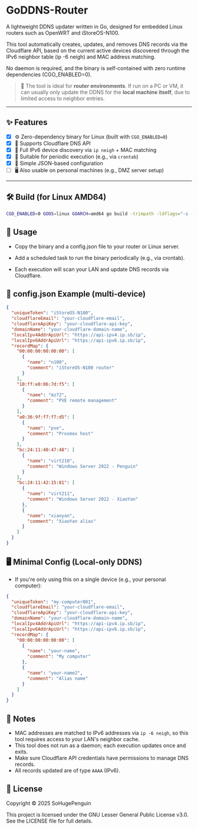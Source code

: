# GoDDNS-Router

A lightweight DDNS updater written in Go, designed for embedded Linux routers such as OpenWRT and iStoreOS-N100.

This tool automatically creates, updates, and removes DNS records via the Cloudflare API, based on the current active devices discovered through the IPv6 neighbor table (ip -6 neigh) and MAC address matching.

No daemon is required, and the binary is self-contained with zero runtime dependencies (CGO_ENABLED=0).

> 🧠 The tool is ideal for **router environments**. If run on a PC or VM, it can usually only update the DDNS for the **local machine itself**, due to limited access to neighbor entries.

---

## ✨ Features

- [x] ⚙️ Zero-dependency binary for Linux (built with `CGO_ENABLED=0`)
- [x] 🧩 Supports Cloudflare DNS API
- [x] 📡 Full IPv6 device discovery via `ip neigh` + MAC matching
- [x] 🔁 Suitable for periodic execution (e.g., via `crontab`)
- [x] 🧠 Simple JSON-based configuration
- [ ] 🖥️ Also usable on personal machines (e.g., DMZ server setup)

---

## 🛠 Build (for Linux AMD64)

```bash
CGO_ENABLED=0 GOOS=linux GOARCH=amd64 go build -trimpath -ldflags="-s -w" -o ddns-golang-app ./
```

## 🚀 Usage

- Copy the binary and a config.json file to your router or Linux server.

- Add a scheduled task to run the binary periodically (e.g., via crontab).

- Each execution will scan your LAN and update DNS records via Cloudflare.

## 📄 config.json Example (multi-device)
```json
{
  "uniqueToken": "iStoreOS-N100",
  "cloudflareEmail": "your-cloudflare-email",
  "cloudflareApiKey": "your-cloudflare-api-key",
  "domainName": "your-cloudflare-domain-name",
  "localIpv4AddrApiUrl": "https://api-ipv4.ip.sb/ip",
  "localIpv6AddrApiUrl": "https://api-ipv6.ip.sb/ip",
  "recordMap": {
    "00:00:00:00:00:00": [
      {
        "name": "n100",
        "comment": "iStoreOS-N100 router"
      }
    ],
    "10:ff:e0:06:7d:f5": [
      {
        "name": "mz72",
        "comment": "PVE remote management"
      }
    ],
    "a0:36:9f:f7:f7:d5": [
      {
        "name": "pve",
        "comment": "Proxmox host"
      }
    ],
    "bc:24:11:40:47:48": [
      {
        "name": "virt210",
        "comment": "Windows Server 2022 - Penguin"
      }
    ],
    "bc:24:11:42:15:81": [
      {
        "name": "virt211",
        "comment": "Windows Server 2022 - XiaoYan"
      },
      {
        "name": "xiaoyan",
        "comment": "XiaoYan alias"
      }
    ]
  }
}
```


## 🖥️ Minimal Config (Local-only DDNS)

- If you're only using this on a single device (e.g., your personal computer):

```json
{
  "uniqueToken": "my-computer001",
  "cloudflareEmail": "your-cloudflare-email",
  "cloudflareApiKey": "your-cloudflare-api-key",
  "domainName": "your-cloudflare-domain-name",
  "localIpv4AddrApiUrl": "https://api-ipv4.ip.sb/ip",
  "localIpv6AddrApiUrl": "https://api-ipv6.ip.sb/ip",
  "recordMap": {
    "00:00:00:00:00:00": [
      {
        "name": "your-name",
        "comment": "My computer"
      },
      {
        "name": "your-name2",
        "comment": "Alias name"
      }
    ]
  }
}
```

## 🧠 Notes

- MAC addresses are matched to IPv6 addresses via `ip -6 neigh`, so this tool requires access to your LAN's neighbor cache.
- This tool does not run as a daemon; each execution updates once and exits.
- Make sure Cloudflare API credentials have permissions to manage DNS records.
- All records updated are of type `AAAA` (IPv6).

## 📄 License

Copyright © 2025 SoHugePenguin

This project is licensed under the GNU Lesser General Public License v3.0.
See the LICENSE file for full details.